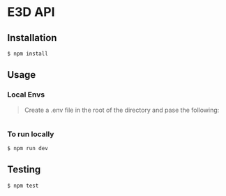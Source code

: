 # E3D API

## Installation

```
$ npm install
```

## Usage

### Local Envs
> Create a .env file in the root of the directory and pase the following:

```

```

###  To run locally
```
$ npm run dev
```

## Testing

```
$ npm test
```

